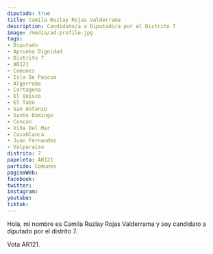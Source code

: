 ```yaml
---
diputado: true
title: Camila Ruzlay Rojas Valderrama
description: Candidato/a a Diputado/a por el Distrito 7
image: /media/ad-profile.jpg
tags:
- Diputado
- Apruebo Dignidad
- Distrito 7
- AR121
- Comunes
- Isla De Pascua
- Algarrobo
- Cartagena
- El Quisco
- El Tabo
- San Antonio
- Santo Domingo
- Concon
- Viña Del Mar
- Casablanca
- Juan Fernandez
- Valparaiso
distrito: 7
papeleta: AR121
partido: Comunes
paginaWeb:
facebook:
twitter:
instagram:
youtube:
tiktok:
---
```

Hola, mi nombre es Camila Ruzlay Rojas Valderrama y soy candidato a diputado por el distrito 7.

Vota AR121.
